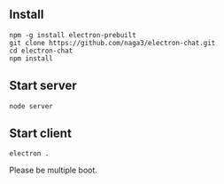 ## Install

```
npm -g install electron-prebuilt
git clone https://github.com/naga3/electron-chat.git
cd electron-chat
npm install
```

## Start server

```
node server
```

## Start client

```
electron .
```

Please be multiple boot.
